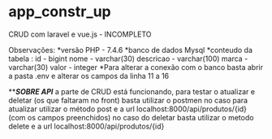 # app_constr_up
CRUD com laravel e vue.js - INCOMPLETO

Observações: 
*versão PHP - 7.4.6
*banco de dados Mysql
*conteudo da tabela : id - bigint
                      nome - varchar(30)
                      descricao - varchar(100)
                      marca - varchar(30)
                      valor - integer
 *Para alterar a conexão com o banco basta abrir a pasta .env e alterar os campos da linha
 11 a 16
 
 *****SOBRE API***
 a parte de CRUD está funcionando, para testar o atualizar e deletar (os que faltaram no front) basta utilizar o postmen
 no caso para atualizar utilizar o método post e a url localhost:8000/api/produtos/{id} (com os campos preenchidos)
 no caso do deletar basta utilizar o metodo delete e a url localhost:8000/api/produtos/{id}
